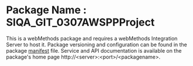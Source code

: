 # Package Name : SIQA_GIT_0307AWSPPProject
This is a webMethods package and requires a webMethods Integration Server to host it. Package versioning and configuration can be found in the package [manifest](./SIQA_GIT_0307AWSPPProject/manifest.v3) file. Service and API documentation is available on the package's home page http://&lt;server&gt;:&lt;port&gt;/&lt;packagename>.